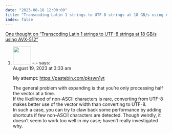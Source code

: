 ```yaml
---
date: "2023-08-18 12:00:00"
title: "Transcoding Latin 1 strings to UTF-8 strings at 18 GB/s using AVX-512"
index: false
---
```


[One thought on &ldquo;Transcoding Latin 1 strings to UTF-8 strings at 18 GB/s using AVX-512&rdquo;](/lemire/blog/2023/08-18-transcoding-latin-1-strings-to-utf-8-strings-at-12-gb-s-using-avx-512)

<ol class="comment-list">
<li id="comment-654177" class="comment even thread-even depth-1">
<div class="comment-author vcard">
<img alt src="https://secure.gravatar.com/avatar/e032576b53d842d4f5c510e0ec93e812?s=56&#038;d=mm&#038;r=g" srcset="https://secure.gravatar.com/avatar/e032576b53d842d4f5c510e0ec93e812?s=112&#038;d=mm&#038;r=g 2x" class="avatar avatar-56 photo" height="56" width="56" decoding="async" /> <b class="fn">-.-</b> <span class="says">says:</span> </div>
<div class="comment-metadata"><time datetime="2023-08-19T03:33:43+00:00">August 19, 2023 at 3:33 am</time></a> </div>
<div class="comment-content">
<p>My attempt: <a href="https://pastebin.com/pkswn1yt" rel="nofollow ugc">https://pastebin.com/pkswn1yt</a></p>
<p>The general problem with expanding is that you&rsquo;re only processing half the vector at a time.<br/>
If the likelihood of non-ASCII characters is rare, converting from UTF-8 makes better use of the vector width than converting to UTF-8.<br/>
In such a case, you can try to claw back some performance by adding shortcuts if few non-ASCII characters are detected. Though weirdly, it doesn&rsquo;t seem to work too well in my case; haven&rsquo;t really investigated why.</p>
</div>
</li>
</ol>
